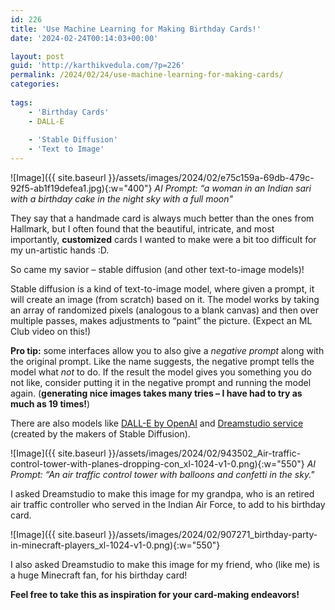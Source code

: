 ```yaml
---
id: 226
title: 'Use Machine Learning for Making Birthday Cards!'
date: '2024-02-24T00:14:03+00:00'

layout: post
guid: 'http://karthikvedula.com/?p=226'
permalink: /2024/02/24/use-machine-learning-for-making-cards/
categories:
    
tags:
    - 'Birthday Cards'
    - DALL-E
    
    - 'Stable Diffusion'
    - 'Text to Image'
---
```


![Image]({{ site.baseurl }}/assets/images/2024/02/e75c159a-69db-479c-92f5-ab1f19defea1.jpg){:w="400"}
_AI Prompt: “a woman in an Indian sari with a birthday cake in the night sky with a full moon"_

They say that a handmade card is always much better than the ones from Hallmark, but I often found that the beautiful, intricate, and most importantly, **customized** cards I wanted to make were a bit too difficult for my un-artistic hands :D.

So came my savior – stable diffusion (and other text-to-image models)!

Stable diffusion is a kind of text-to-image model, where given a prompt, it will create an image (from scratch) based on it. The model works by taking an array of randomized pixels (analogous to a blank canvas) and then over multiple passes, makes adjustments to “paint” the picture. (Expect an ML Club video on this!)

**Pro tip:** some interfaces allow you to also give a *negative prompt* along with the original prompt. Like the name suggests, the negative prompt tells the model what *not* to do. If the result the model gives you something you do not like, consider putting it in the negative prompt and running the model again. (**generating nice images takes many tries – I have had to try as much as 19 times!**)

There are also models like [DALL-E by OpenAI](https://openai.com/dall-e-3) and [Dreamstudio service](https://beta.dreamstudio.ai) (created by the makers of Stable Diffusion).

![Image]({{ site.baseurl }}/assets/images/2024/02/943502_Air-traffic-control-tower-with-planes-dropping-con_xl-1024-v1-0.png){:w="550"}
_AI Prompt: “An air traffic control tower with balloons and confetti in the sky."_

I asked Dreamstudio to make this image for my grandpa, who is an retired air traffic controller who served in the Indian Air Force, to add to his birthday card.

![Image]({{ site.baseurl }}/assets/images/2024/02/907271_birthday-party-in-minecraft-players_xl-1024-v1-0.png){:w="550"}

I also asked Dreamstudio to make this image for my friend, who (like me) is a huge Minecraft fan, for his birthday card!

**Feel free to take this as inspiration for your card-making endeavors!**
